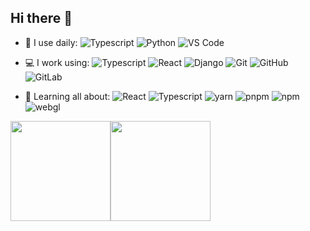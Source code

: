 ## Hi there 👋

- 🚀 I use daily:
  ![Typescript](https://img.shields.io/badge/-Typescript-3b2e5a?style=plastic&logo=typescript)
  ![Python](https://img.shields.io/badge/-Python-8fcfd1?style=plastic&logo=Python)
  ![VS Code](https://img.shields.io/badge/-VS%20Code-007ACC?style=plastic&logo=visual-studio-code)

- 💻 I work using:
  ![Typescript](https://img.shields.io/badge/-Typescript-3b2e5a?style=plastic&logo=typescript)
  ![React](https://img.shields.io/badge/-React-3b2e5a?style=plastic&logo=react)
  ![Django](https://img.shields.io/badge/-Django-092E20?style=plastic&logo=Django)
  ![Git](https://img.shields.io/badge/-Git-black?style=plastic&logo=git)
  ![GitHub](https://img.shields.io/badge/-GitHub-181717?style=plastic&logo=github)
  ![GitLab](https://img.shields.io/badge/-GitLab-FCA121?style=plastic&logo=gitlab)

- 🌱 Learning all about:
  ![React](https://img.shields.io/badge/-React-3b2e5a?style=plastic&logo=react)
  ![Typescript](https://img.shields.io/badge/-Typescript-3b2e5a?style=plastic&logo=typescript)
  ![yarn](https://img.shields.io/badge/-yarn-3b2e5a?style=plastic&logo=yarn)
  ![pnpm](https://img.shields.io/badge/-pnpm-3b2e5a?style=plastic&logo=pnpm)
  ![npm](https://img.shields.io/badge/-npm-3b2e5a?style=plastic&logo=npm)
  ![webgl](https://img.shields.io/badge/-webgl-3b2e5a?style=plastic&logo=webgl)


<img height="160px" src="https://github-readme-stats.vercel.app/api?username=wbcs&hide_title=false&hide_border=true&show_icons=true&include_all_commits=true&count_private=true&line_height=21&text_color=000&icon_color=fff,52fa5a&bg_color=0,c64dff,4dfcff,52fa5a&theme=radical" /><img height="160px" src="https://github-readme-stats.vercel.app/api/top-langs/?username=adamalston&hide=html&hide_title=false&hide_border=true&layout=compact&langs_count=8&text_color=000&icon_color=fff&bg_color=0,52fa5a,4dfcff,c64dff&theme=graywhite" />

<!-- dark, radical, merko, gruvbox, tokyonight, onedark, cobalt, synthwave, highcontrast, dracula -->
